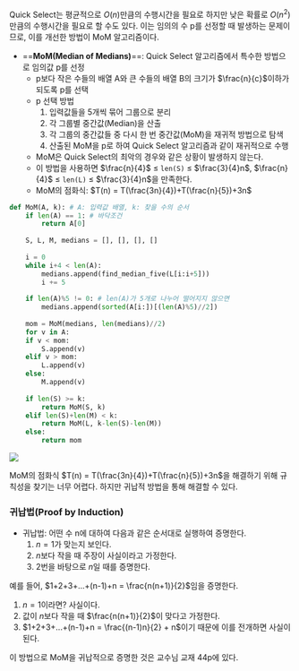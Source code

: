 Quick Select는 평균적으로 $O(n)$만큼의 수행시간을 필요로 하지만 낮은 확률로 $O(n^2)$만큼의 수행시간을 필요로 할 수도 있다.
이는 임의의 수 p를 선정할 때 발생하는 문제이므로, 이를 개선한 방법이 MoM 알고리즘이다.

- ==**MoM(Median of Medians)**==: Quick Select 알고리즘에서 특수한 방법으로 임의값 p를 선정
	- p보다 작은 수들의 배열 A와 큰 수들의 배열 B의 크기가 $\frac{n}{c}$이하가 되도록 p를 선택
	- p 선택 방법
		1. 입력값들을 5개씩 묶어 그룹으로 분리
		2. 각 그룹별 중간값(Median)을 산출
		3. 각 그룹의 중간값들 중 다시 한 번 중간값(MoM)을 재귀적 방법으로 탐색
		4. 산출된 MoM을 p로 하여 Quick Select 알고리즘과 같이 재귀적으로 수행
	- MoM은 Quick Select의 최악의 경우와 같은 상황이 발생하지 않는다.
	- 이 방법을 사용하면 $\frac{n}{4}$ ≤ `len(S)` ≤ $\frac{3}{4}n$, $\frac{n}{4}$ ≤ `len(L)` ≤ $\frac{3}{4}n$을 만족한다.
	- MoM의 점화식: $T(n) = T(\frac{3n}{4})+T(\frac{n}{5})+3n$

```python
def MoM(A, k): # A: 입력값 배열, k: 찾을 수의 순서
	if len(A) == 1: # 바닥조건
		return A[0]
	
	S, L, M, medians = [], [], [], []
	
	i = 0
	while i+4 < len(A):
		medians.append(find_median_five(L[i:i+5]))
		i += 5
	
	if len(A)%5 != 0: # len(A)가 5개로 나누어 떨어지지 않으면
		medians.append(sorted(A[i:])[(len(A)%5)//2])
	
	mom = MoM(medians, len(medians)//2)
	for v in A:
	if v < mom:
		S.append(v)
	elif v > mom:
		L.append(v)
	else:
		M.append(v)
	
	if len(S) >= k:
		return MoM(S, k)
	elif len(S)+len(M) < k:
		return MoM(L, k-len(S)-len(M))
	else:
		return mom
```

![](https://i.imgur.com/l9oB9Js.png)


MoM의 점화식 $T(n) = T(\frac{3n}{4})+T(\frac{n}{5})+3n$을 해결하기 위해 규칙성을 찾기는 너무 어렵다.
하지만 귀납적 방법을 통해 해결할 수 있다.


### 귀납법(Proof by Induction)
- 귀납법: 어떤 수 n에 대하여 다음과 같은 순서대로 실행하여 증명한다.
	1. $n=1$가 맞는지 보인다.
	2. $n$보다 작을 때 주장이 사실이라고 가정한다.
	3. 2번을 바탕으로 $n$일 때를 증명한다.

예를 들어, $1+2+3+...+(n-1)+n = \frac{n(n+1)}{2}$임을 증명한다.
1. $n=1$이라면? 사실이다.
2. 값이 $n$보다 작을 때 $\frac{n(n+1)}{2}$이 맞다고 가정한다.
3. $1+2+3+...+(n-1)+n = \frac{(n-1)n}{2} + n$이기 때문에 이를 전개하면 사실이 된다.

이 방법으로 MoM을 귀납적으로 증명한 것은 교수님 교재 44p에 있다.


